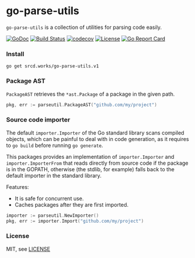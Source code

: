 # go-parse-utils 

`go-parse-utils` is a collection of utilities for parsing code easily.

[![GoDoc](https://godoc.org/srcd.works/go-parse-utils.v1?status.svg)](https://godoc.org/srcd.works/go-parse-utils.v1) [![Build Status](https://travis-ci.org/src-d/go-parse-utils.svg?branch=master)](https://travis-ci.org/src-d/go-parse-utils) [![codecov](https://codecov.io/gh/src-d/go-parse-utils/branch/master/graph/badge.svg)](https://codecov.io/gh/src-d/proteus) [![License](http://img.shields.io/:license-mit-blue.svg)](http://doge.mit-license.org) [![Go Report Card](https://goreportcard.com/badge/srcd.works/go-parse-utils.v1)](https://goreportcard.com/report/srcd.works/go-parse-utils.v1) 

### Install

```
go get srcd.works/go-parse-utils.v1
```

### Package AST

`PackageAST` retrieves the `*ast.Package` of a package in the given path.

```go
pkg, err := parseutil.PackageAST("github.com/my/project")
```

### Source code importer

The default `importer.Importer` of the Go standard library scans compiled objects, which can be painful to deal with in code generation, as it requires to `go build` before running `go generate`.

This packages provides an implementation of `importer.Importer` and `importer.ImporterFrom` that reads directly from source code if the package is in the GOPATH, otherwise (the stdlib, for example) falls back to the default importer in the standard library.

Features:
* It is safe for concurrent use.
* Caches packages after they are first imported.

```go
importer := parseutil.NewImporter()
pkg, err := importer.Import("github.com/my/project")
```

### License

MIT, see [LICENSE](/LICENSE)
